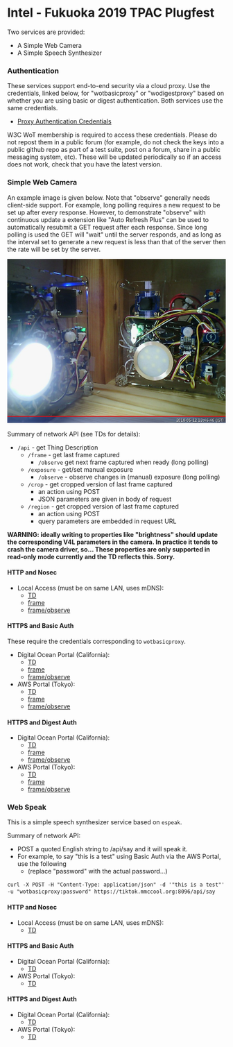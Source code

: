 # Intel - Fukuoka 2019 TPAC Plugfest

Two services are provided:
* A Simple Web Camera
* A Simple Speech Synthesizer

### Authentication
These services support end-to-end security via a cloud proxy.
Use the credentials, linked below, for "wotbasicproxy" or "wodigestproxy" based on whether you are using
basic or digest authentication.
Both services use the same credentials.

* [Proxy Authentication Credentials](https://lists.w3.org/Archives/Member/member-wot-ig/2018May/0003.html)

W3C WoT membership is required to access these credentials.
Please do not repost them in a public forum
(for example,
do not check the keys into a public github repo as part of a test suite,
post on a forum,
share in a public messaging system, etc).
These will be updated periodically so if an access does not work,
check that you have the latest version.

### Simple Web Camera
An example image is given below.
Note that "observe" generally needs client-side support.
For example, long polling requires a new request to be set up after every response.
However, to demonstrate "observe" with continuous update a extension like "Auto Refresh Plus" can be used to 
automatically resubmit a GET request after each response.
Since long polling is used the GET will "wait" until the server responds,
and as long as the interval set to generate a new request is less than
that of the server then the rate will be set by the server.

![Example image from camera 0](intel_light_observe.jpeg)

Summary of network API (see TDs for details):
* `/api` - get Thing Description
    * `/frame` - get last frame captured
        - `/observe` get next frame captured when ready (long polling)
    * `/exposure` - get/set manual exposure
        - `/observe` - observe changes in (manual) exposure (long polling)
    * `/crop` - get cropped version of last frame captured
        - an action using POST
        - JSON parameters are given in body of request
    * `/region` - get cropped version of last frame captured
        - an action using POST
        - query parameters are embedded in request URL
    
**WARNING: ideally writing to properties like "brightness"
should update the corresponding V4L parameters in the camera.
In practice it tends to crash the camera driver, so...
These properties are only supported in read-only mode currently
and the TD reflects this.
Sorry.**

#### HTTP and Nosec 
* Local Access (must be on same LAN, uses mDNS):
    - [TD](http://plus2.local:9190/api) 
    - [frame](http://plus2.local:9190/api/frame)
    - [frame/observe](http://plus2.local:9190/api/frame/observe)
          
#### HTTPS and Basic Auth
These require the credentials corresponding to `wotbasicproxy`.
* Digital Ocean Portal (California):
    - [TD](https://portal.mmccool.net:8098/api) 
    - [frame](https://portal.mmccool.net:8098/api/frame)
    - [frame/observe](https://portal.mmccool.net:8098/api/frame/observe)
* AWS Portal (Tokyo):
    - [TD](https://tiktok.mmccool.org:8098/api) 
    - [frame](https://tiktok.mmccool.org:8098/api/frame) 
    - [frame/observe](https://tiktok.mmccool.org:8098/api/frame/observe)

#### HTTPS and Digest Auth
* Digital Ocean Portal (California):
    - [TD](https://portal.mmccool.net:8099/api)
    - [frame](https://portal.mmccool.net:8099/api/frame)
    - [frame/observe](https://portal.mmccool.net:8099/api/frame/observe)
* AWS Portal (Tokyo):
    - [TD](https://tiktok.mmccool.org:8099/api) 
    - [frame](https://tiktok.mmccool.org:8099/api/frame)
    - [frame/observe](https://tiktok.mmccool.org:8099/api/frame/observe)
       
### Web Speak
This is a simple speech synthesizer service based on `espeak`.

Summary of network API: 
* POST a quoted English string to /api/say and it will speak it.
* For example, to say "this is a test" using Basic Auth via the AWS Portal, use the following
    - (replace "password" with the actual password...)

```
curl -X POST -H "Content-Type: application/json" -d '"this is a test"' -u "wotbasicproxy:password" https://tiktok.mmccool.org:8096/api/say

```
#### HTTP and Nosec 
* Local Access (must be on same LAN, uses mDNS):
    - [TD](http://plus2.local:8085/api) 
          
#### HTTPS and Basic Auth
* Digital Ocean Portal (California):
    - [TD](https://portal.mmccool.net:8096/api) 
* AWS Portal (Tokyo):
    - [TD](https://tiktok.mmccool.org:8096/api) 

#### HTTPS and Digest Auth
* Digital Ocean Portal (California):
    - [TD](https://portal.mmccool.net:8097/api) 
* AWS Portal (Tokyo):
    - [TD](https://tiktok.mmccool.org:8097/api) 
